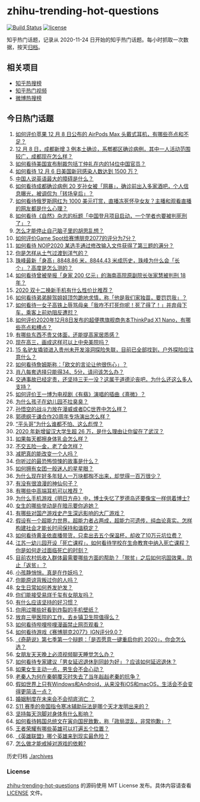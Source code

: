# zhihu-trending-hot-questions

[![Build Status](https://github.com/justjavac/zhihu-trending-hot-questions/workflows/ci/badge.svg?branch=master)](https://github.com/justjavac/zhihu-trending-hot-questions/actions)
[![license](https://img.shields.io/github/license/justjavac/zhihu-trending-hot-questions)](https://github.com/justjavac/zhihu-trending-hot-questions/blob/master/LICENSE)

知乎热门话题，记录从 2020-11-24 日开始的知乎热门话题。每小时抓取一次数据，按天[归档](./archives)。

## 相关项目

- [知乎热搜榜](https://github.com/justjavac/zhihu-trending-top-search)
- [知乎热门视频](https://github.com/justjavac/zhihu-trending-hot-video)
- [微博热搜榜](https://github.com/justjavac/weibo-trending-hot-search)

## 今日热门话题

<!-- BEGIN -->
<!-- 最后更新时间 Wed Dec 09 2020 07:01:41 GMT+0800 (CST) -->
1. [如何评价苹果 12 月 8 日公布的 AirPods Max 头戴式耳机，有哪些亮点和不足？](https://www.zhihu.com/question/433949091)
1. [12 月 8 日，成都新增 3 例本土确诊，系郫都区确诊病例，其中一人活动范围较广，成都现在怎么样？](https://www.zhihu.com/question/433711159)
1. [如何看待美国宣布制裁包括丁仲礼在内的14位中国官员？](https://www.zhihu.com/question/433863754)
1. [如何看待 12 月 6 日美国新冠感染人数达到 1500 万？](https://www.zhihu.com/question/433558420)
1. [中国人说英语最大的障碍是什么？](https://www.zhihu.com/question/38899113)
1. [如何看待成都确诊病例 20 岁孙女被「网暴」，确诊前出入多家酒吧，个人信息曝光，被调侃为「转场皇后」？](https://www.zhihu.com/question/433875675)
1. [如何看待俄罗斯网红为 1000 美元打赏，直播冻死怀孕女友？主播和观看直播的网友都是什么心理？](https://www.zhihu.com/question/433693972)
1. [如何看待《自然》杂志的标题「中国登月项目启动，一个学者也要被判死刑了」？](https://www.zhihu.com/question/433888654)
1. [怎么才能停止自己脑子里的胡思乱想？](https://www.zhihu.com/question/286764525)
1. [如何评价Game Spot给赛博朋克2077的评分为7分？](https://www.zhihu.com/question/433828280)
1. [如何看待 NOIP2020 某选手通过修改输入文件获得了第三题的满分？](https://www.zhihu.com/question/433907534)
1. [你是怎样从土气过渡到洋气的？](https://www.zhihu.com/question/267705489)
1. [珠峰最新「身高」8848.86 米，8844.43 米成历史，珠峰为什么会「长个」？高度是怎么测的？](https://www.zhihu.com/question/433728667)
1. [如何看待曾被举报「身家 200 亿元」的海南高院原副院长张家慧被判刑 18 年？](https://www.zhihu.com/question/433262064)
1. [2020 双十二换新手机有什么性价比推荐？](https://www.zhihu.com/question/430213898)
1. [如何看待弟弟醉驾姐姐顶包跪地求情，称「他是我们家独苗，要罚罚我」？](https://www.zhihu.com/question/433856671)
1. [如何看待一女子高铁上辱骂母亲「我咋不打死你呢！死了得了！」并弃母下车，乘客上前劝阻反遭怼？](https://www.zhihu.com/question/433852772)
1. [如何评价2020年12月8日发布的超便携旗舰商务本ThinkPad X1 Nano，有哪些亮点和槽点？](https://www.zhihu.com/question/433878687)
1. [有哪些东西不贵又体面，还能提高家居质感？](https://www.zhihu.com/question/346260769)
1. [现在高三，画成这样可以上中央美院吗？](https://www.zhihu.com/question/424684318)
1. [15 名驴友撬锁进入贵州未开发溶洞探险失联，目前已全部找到，户外探险应注意什么？](https://www.zhihu.com/question/433750186)
1. [如何看待詹姆斯称：「欧文的言论让他很伤心」？](https://www.zhihu.com/question/433930244)
1. [肖八每套选择只能得34、5分，请问该怎么办？](https://www.zhihu.com/question/430045138)
1. [交通事故已经定责，还坚持三无一没？这属于道德沦丧吧，为什么还这么多人支持？](https://www.zhihu.com/question/433416205)
1. [如何评价王一博为电视剧《有翡》演唱的插曲《熹微》？](https://www.zhihu.com/question/433879027)
1. [为什么孩子在幼儿园不拉臭臭？](https://www.zhihu.com/question/432258983)
1. [孙悟空的战斗力放在漫威或者DC世界中怎么样？](https://www.zhihu.com/question/277161457)
1. [郭德纲于谦合作20周年专场演出怎么样？](https://www.zhihu.com/question/433836190)
1. [“平头哥”为什么谁都不怕、这么彪悍？](https://www.zhihu.com/question/405298832)
1. [2020 年新增留汉大学生超 26 万，是什么理由让你留在了武汉？](https://www.zhihu.com/question/433130635)
1. [如果每天都擦身体乳会怎么样？](https://www.zhihu.com/question/282225899)
1. [不交五险一金，老了会怎样？](https://www.zhihu.com/question/383748418)
1. [减肥真的能改变一个人吗？](https://www.zhihu.com/question/344682867)
1. [你听过的最恐怖惊悚的故事是什么？](https://www.zhihu.com/question/431630171)
1. [如何拥有女团一般迷人的星星眼？](https://www.zhihu.com/question/431143857)
1. [为什么现在好多年轻人一万块都掏不出来，却觉得一百万很少？](https://www.zhihu.com/question/433621605)
1. [有没有很浪漫的神仙句子？](https://www.zhihu.com/question/341144250)
1. [有哪些中高端耳机可以推荐？](https://www.zhihu.com/question/403621366)
1. [为什么手机游戏《明日方舟》中，博士失忆了罗德岛还要像宝一样供着博士?](https://www.zhihu.com/question/356867280)
1. [女生的哪些举动是在暗示要你追她？](https://www.zhihu.com/question/59024006)
1. [有哪些对国产游戏史产生深远影响的大厂游戏？](https://www.zhihu.com/question/433017779)
1. [假设有一个超能力世界，超能力者占两成，超能力可遗传，纯血论真实。怎样构建社会才能长时间保持和谐稳定？](https://www.zhihu.com/question/433837990)
1. [如何看待黄圣依直播带货，只卖出去五个保温杯，却收了10万元坑位费？](https://www.zhihu.com/question/433889547)
1. [江苏一幼儿园开设「死亡课程」，如何看待学校在生命教育中纳入死亡课程？你是如何走过面临死亡的时刻？](https://www.zhihu.com/question/433850537)
1. [目前农村低收入群体最需要哪些方面的帮助？「脱贫」之后如何巩固效果，防止「返贫」？](https://www.zhihu.com/question/432793210)
1. [小孩静悄悄，真是在作妖吗？](https://www.zhihu.com/question/433204235)
1. [你能原谅背叛过你的人吗？](https://www.zhihu.com/question/425834890)
1. [女生日常如何养发护发？](https://www.zhihu.com/question/24887898)
1. [你们能接受易烊千玺有女朋友吗？](https://www.zhihu.com/question/393765743)
1. [有什么应该坚持的好习惯？](https://www.zhihu.com/question/429930478)
1. [你用过哪些好看到炸裂的手机壁纸？](https://www.zhihu.com/question/360400273)
1. [放弃三甲医院的工作，去乡镇卫生院值得么？](https://www.zhihu.com/question/429173573)
1. [如何看待哔哩哔哩漫画禁止网页观看？](https://www.zhihu.com/question/433772324)
1. [如何看待游戏《赛博朋克2077》IGN评分9.0？](https://www.zhihu.com/question/433826856)
1. [《奇葩说》第七季第一个辩题：「是否愿意一键重启你的 2020」，你会怎么选？](https://www.zhihu.com/question/433880332)
1. [女朋友天天晚上必须视频聊天睡觉怎么办？](https://www.zhihu.com/question/433078860)
1. [如何看待专家建议「男女延迟退休到同龄为好」？应该如何延迟退休？](https://www.zhihu.com/question/433681374)
1. [如果女生主动一点，男生会不会心动？](https://www.zhihu.com/question/432129590)
1. [老秦人为何在秦朝覆灭时失去了当年赳赳老秦的抗争？](https://www.zhihu.com/question/23376439)
1. [假如世界上只有Windows和Android，从来没有iOS和macOS，生活会不会变得更简洁一点？](https://www.zhihu.com/question/432669057)
1. [婚姻制度在未来会不会彻底消亡 ？](https://www.zhihu.com/question/366945849)
1. [S11 赛季的帝国指令寒冰辅助玩法是哪个天才发明出来的？](https://www.zhihu.com/question/433607921)
1. [坚持每天泡脚对身体有什么影响？](https://www.zhihu.com/question/65305368)
1. [如何看待韩国总统文在寅向国民致歉，称「政局混乱，非常抱歉」？](https://www.zhihu.com/question/433756369)
1. [王者荣耀有哪些英雄可以打遍五个位置？](https://www.zhihu.com/question/404561238)
1. [《英雄联盟》哪个英雄来到现实最危险？](https://www.zhihu.com/question/432844368)
1. [怎么做才能戒掉对游戏的依赖?](https://www.zhihu.com/question/431774282)
<!-- END -->

历史归档 [./archives](./archives)

### License

[zhihu-trending-hot-questions](https://github.com/justjavac/zhihu-trending-hot-questions) 的源码使用 MIT License 发布。具体内容请查看 [LICENSE](./LICENSE) 文件。
